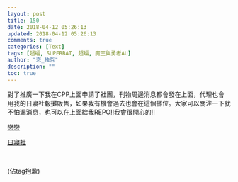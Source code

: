 ```yaml
---
layout: post
title: 150
date: 2018-04-12 05:26:13
updated: 2018-04-12 05:26:13
comments: true
categories: [Text]
tags: [超蝠, SUPERBAT, 超蝙, 魔王與勇者AU]
author: "恋_独哲"
description: ""
toc: true
---
```


<p>對了推廣一下我在CPP上面申請了社團，刊物周邊消息都會發在上面，代理也會用我的日寢社報攤販售，如果我有機會過去也會在這個攤位。大家可以關注一下就不怕漏消息，也可以在上面給我REPO!!我會很開心的!!<br /></p> 
<p><a target="_blank" rel="nofollow" href="http://www.allcpp.cn/u/1003955.do"  >戀戀</a></p> 
<p><a target="_blank" rel="nofollow" href="http://www.allcpp.cn/c/19847.do"  >日寢社</a></p> 
<p><br /></p> 
<p>(佔tag抱歉)</p>